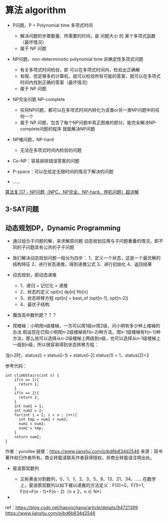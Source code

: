 # 算法 algorithm


- P问题，P = Polynomial time 多项式时间
  - 解决问题的步骤数量、所需要的时间，是 问题大小 的 某个多项式函数（最坏情况）
  - 属于 NP 问题

- NP问题，non-deterministic polynomial time 非确定性多项式问题
  - 有关多项式时间检验，即 可以在多项式时间内，检验出正确解
  - 有限、但足够多的计算机，就可以检验所有可能的答案，就可以在多项式时间内找到正确的答案（最坏情况）
  - 属于 NP 问题

- NP完全问题 NP-complete
  - 任何NP问题，都可以在多项式时间内转化为该类or另一类NP问题中的任何一个
  - 属于 NP 问题，包含了每个NP问题中真正困难的部分。能完全解决NP-complete问题的程序 就能解决NP问题

- NP难问题，NP-hard
  - 无法在多项式时间内检验的问题

- Co-NP：容易排除错误答案的问题
- P-space：可以在给定无限时间的情况下解决的问题
- ……

[算法复习7 - NP问题（NPC、NP完全、NP-hard、停机问题）超详解](https://zhuanlan.zhihu.com/p/673064230)


## 3-SAT问题


## 动态规划DP，Dynamic Programming

- 通过组合子问题的解，来求解原问题
动态规划应用与子问题重叠的情况，即不同的子问题具有公共的子子问题

- 我们解决动态规划问题一般分为四步：
   1、定义一个状态，这是一个最优解的结构特征
   2、进行状态递推，得到递推公式
   3、进行初始化
   4、返回结果

- 动态规划，即动态递推
  - 1、递归 + 记忆化 = 递推
  - 2、状态的定义 opt[n] dp[n] fib[n]
  - 3、状态转移方程 opt[n] = best_of (opt[n-1], opt[n-2])
  - 4、最优子结构

- 魔改高中数列题？？？

- 爬楼梯：小明爬n级楼梯，一次可以爬1级or爬2级，问小明有多少种上楼梯的办法
假设现在已知小明爬n-2级楼梯有f(n-2)种方法，爬n-1级楼梯有f(n-1)种方法，那么他可以选择从n-2级楼梯上两级到n级，也可以选择从n-1级楼梯上一级到n级，所以很容易得到状态转移方程：

当i>2时，status(i) = status(i-1) + status(i-2)
status(1) = 1，status(2)=2

参考代码：
```
int climbStairs(int n) {
    if(n == 1){
      return 1;
    }
    if(n == 2){
      return 2;
    }
    int num1 = 1;
    int num2 = 2;
    for(int i = 2; i < n ; i++){
      int tmp = num1 + num2;
      num1 = num2;
      num2 = tmp;
    }
    return num2;
}
```

  作者：yuruilee
  链接：https://www.jianshu.com/p/bd6b834d2546
  来源：简书
  著作权归作者所有。商业转载请联系作者获得授权，非商业转载请注明出处。


- 斐波那契数列
  - 又称黄金分割数列，0、1、1、2、3、5、8、13、21、34、……在数学上，斐波那契数列以如下被以递推的方法定义：F(0)=0，F(1)=1, F(n)=F(n - 1)+F(n - 2)（n ≥ 2，n ∈ N*）



- 

ref：https://blog.csdn.net/haponchang/article/details/94721399
https://www.jianshu.com/p/bd6b834d2546
